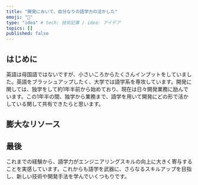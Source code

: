 ```yaml
---
title: "開発において、自分なりの語学力の活かした"
emoji: "🙆"
type: "idea" # tech: 技術記事 / idea: アイデア
topics: []
published: false
---
```


## はじめに

英語は母国語ではないですが、小さいころからたくさんインプットをしていました。英語をブラッシュアップしたく、大学では語学系を専攻しています。開発に関しては、独学をして約1年半前から始めており、現在は日々開発業務に励んでいます。この1年半の間、独学から業務まで、語学を用いて開発にどの形で活かしている関して共有できたらと思います。

## 膨大なリソース






## 最後
これまでの経験から、語学力がエンジニアリングスキルの向上に大きく寄与することを実感しています。これからも語学を武器に、さらなるスキルアップを目指し、新しい技術や開発手法を学んでいくつもりです。